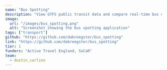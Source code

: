 ```yaml
---
name: "Bus Spotting"
description: "View GTFS public transit data and compare real-time bus data to idealized schedules"
image:
  url: "/images/bus_spotting.png"
  alt: "Screenshot showing the bus spotting application"
tags: ["transport"]
github: "https://github.com/dabreegster/bus_spotting"
link: "https://github.com/dabreegster/bus_spotting"
tier: 1
funders: "Active Travel England, SoCaR"
team:
  - dustin_carlino
---
```

